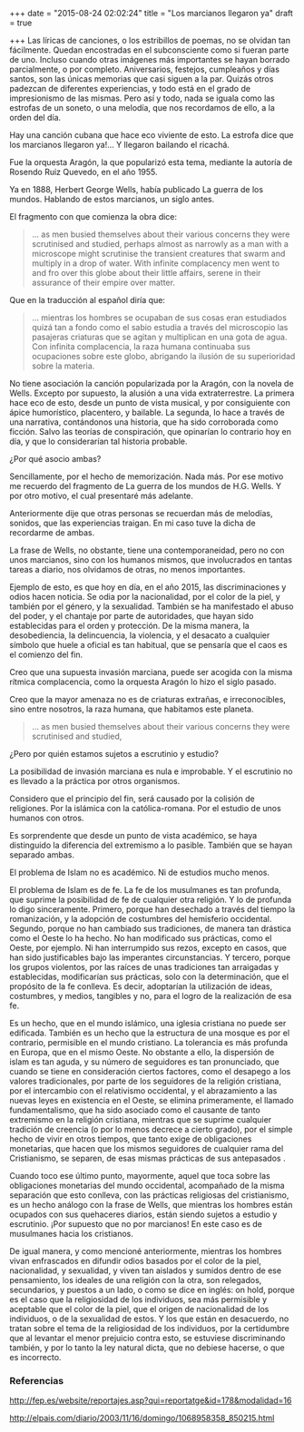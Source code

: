 +++
date = "2015-08-24 02:02:24"
title = "Los marcianos llegaron ya"
draft = true

+++
Las líricas de canciones, o los estribillos de poemas, no se olvidan
tan fácilmente. Quedan encostradas en el subconsciente como si fueran parte
de uno. Incluso cuando otras imágenes más importantes se hayan borrado
parcialmente, o por completo. Aniversarios, festejos, cumpleaños y
días santos, son las únicas memorias que casi siguen a la par. Quizás
otros padezcan de diferentes experiencias, y todo está en el grado de
impresionismo de las mismas. Pero así y todo, nada se iguala como las
estrofas de un soneto, o una melodía, que nos recordamos de ello, a la
orden del día.

Hay una canción cubana que hace eco viviente de esto. La estrofa dice
que los marcianos llegaron ya!… Y llegaron bailando el ricachá.

Fue la orquesta Aragón, la que popularizó esta tema, mediante la
autoría de Rosendo Ruiz Quevedo, en el año 1955.

Ya en 1888, Herbert George Wells, había publicado La guerra de los
mundos. Hablando de estos marcianos, un siglo antes.

El fragmento con que comienza la obra dice:

<blockquote>
    … as men busied themselves about their various concerns they were
    scrutinised and studied, perhaps almost as narrowly as a man with a
    microscope might scrutinise the transient creatures that swarm and
    multiply in a drop of water. With infinite complacency men went to and
    fro over this globe about their little affairs, serene in their
    assurance of their empire over matter.
</blockquote>

Que en la traducción al español diría que:

<blockquote>
    … mientras los hombres se ocupaban de sus cosas eran estudiados
    quizá tan a fondo como el sabio estudia a través del microscopio las
    pasajeras criaturas que se agitan y multiplican en una gota de agua.
    Con infinita complacencia, la raza humana continuaba sus ocupaciones
    sobre este globo, abrigando la ilusión de su superioridad sobre la
    materia.
</blockquote>

No tiene asociación la canción popularizada por la Aragón, con la
novela de Wells. Excepto por supuesto, la alusión a una vida
extraterrestre. La primera hace eco de esto, desde un punto de vista
musical, y por consiguiente con ápice humorístico, placentero, y
bailable. La segunda, lo hace a través de una narrativa, contándonos
una historia, que ha sido corroborada como ficción. Salvo las teorías
de conspiración, que opinarían lo contrario hoy en día, y que lo
considerarían tal historia probable.

¿Por qué asocio ambas?

Sencillamente, por el hecho de memorización. Nada más.
Por ese motivo me recuerdo del fragmento de La guerra de los mundos
de H.G. Wells. Y por otro motivo, el cual presentaré más adelante.

Anteriormente dije que otras personas se recuerdan más de melodías,
sonidos, que las experiencias traigan. En mi caso tuve la dicha de
recordarme de ambas.

La frase de Wells, no obstante, tiene una contemporaneidad, pero no
con unos marcianos, sino con los humanos mismos, que involucrados en
tantas tareas a diario, nos olvidamos de otras, no menos importantes.

Ejemplo de esto, es que hoy en día, en el año 2015, las
discriminaciones y odios hacen noticia. Se odia por la nacionalidad,
por el color de la piel, y también por el género, y la sexualidad.
También se ha manifestado el abuso del poder, y el chantaje por parte
de autoridades, que hayan sido establecidas para el orden y
protección. De la misma manera, la desobediencia, la delincuencia, la
violencia, y el desacato a cualquier símbolo que huele a oficial es
tan habitual, que se pensaría que el caos es el comienzo del fin.

Creo que una supuesta invasión marciana, puede ser acogida con la
misma rítmica complacencia, como la orquesta Aragón lo hizo el siglo
pasado.

Creo que la mayor amenaza no es de criaturas extrañas, e
irreconocibles, sino entre nosotros, la raza humana, que habitamos
este planeta.

<blockquote>
    … as men busied themselves about their various concerns they were
    scrutinised and studied,
</blockquote>

¿Pero por quién estamos sujetos a escrutinio y estudio?

La posibilidad de invasión marciana es nula e improbable. Y el
escrutinio no es llevado a la práctica por otros organismos.

Considero que el principio del fin, será causado por la colisión de
religiones. Por la islámica con la católica-romana. Por el estudio de
unos humanos con otros.

Es sorprendente que desde un punto de vista académico, se haya
distinguido la diferencia del extremismo a lo pasible. También que se
hayan separado ambas.

El problema de Islam no es académico. Ni de estudios mucho menos.

El problema de Islam es de fe. La fe de los musulmanes es tan
profunda, que suprime la posibilidad de fe de cualquier otra religión.
Y lo de profunda lo digo sinceramente. Primero, porque han desechado a
través del tiempo la romanización, y la adopción de costumbres del
hemisferio occidental. Segundo, porque no han cambiado sus
tradiciones, de manera tan drástica como el Oeste lo ha hecho. No han
modificado sus prácticas, como el Oeste, por ejemplo. Ni han
interrumpido sus rezos, excepto en casos, que han sido justificables
bajo las imperantes circunstancias. Y tercero, porque los grupos
violentos, por las raíces de unas tradiciones tan arraigadas y
establecidas, modificarían sus prácticas, solo con la determinación,
que el propósito de la fe conlleva. Es decir, adoptarían la
utilización de ideas, costumbres, y medios, tangibles y no, para el
logro de la realización de esa fe.

Es un hecho, que en el mundo islámico, una iglesia cristiana no puede
ser edificada. También es un hecho que la estructura de una mosque es
por el contrario, permisible en el mundo cristiano. La tolerancia es
más profunda en Europa, que en el mismo Oeste. No obstante a ello, la
dispersión de islam es tan aguda, y su número de seguidores es tan
pronunciado, que cuando se tiene en consideración ciertos factores,
como el desapego a los valores tradicionales, por parte de los
seguidores de la religión cristiana, por el intercambio con el
relativismo occidental, y el abrazamiento a las nuevas leyes en
existencia en el Oeste, se elimina primeramente, el llamado
fundamentalismo, que ha sido asociado como el causante de tanto
extremismo en la religión cristiana, mientras que se suprime cualquier
tradición de creencia (o por lo menos decrece a cierto grado), por el
simple hecho de vivir en otros tiempos, que tanto exige de
obligaciones monetarias, que hacen que los mismos seguidores de
cualquier rama del Cristianismo, se separen, de esas mismas prácticas
de sus antepasados .

Cuando toco ese último punto, mayormente, aquel que toca sobre las
obligaciones monetarias del mundo occidental, acompañado de la misma
separación que esto conlleva, con las prácticas religiosas del
cristianismo, es un hecho análogo con la frase de Wells, que mientras
los hombres están ocupados con sus quehaceres diarios, están
siendo sujetos a estudio y escrutinio. ¡Por supuesto que no por
marcianos! En este caso es de musulmanes hacia los cristianos.

De igual manera, y como mencioné anteriormente, mientras los hombres
vivan enfrascados en difundir odios basados por el color de la piel,
nacionalidad, y sexualidad, y viven tan aislados y sumidos dentro de
ese pensamiento, los ideales de una religión con la otra, son
relegados, secundarios, y puestos a un lado, o como se dice en inglés:
on hold, porque es el caso que la religiosidad de los individuos, sea
más permisible y aceptable que el color de la piel, que el origen de
nacionalidad de los individuos, o de la sexualidad de estos. Y los que
están en desacuerdo, no tratan sobre el tema de la religiosidad de los
individuos, por la certidumbre que al levantar el menor prejuicio
contra esto, se estuviese discriminando también, y por lo tanto la ley
natural dicta, que no debiese hacerse, o que es incorrecto.

### Referencias

http://fep.es/website/reportajes.asp?qui=reportatge&id=178&modalidad=16

http://elpais.com/diario/2003/11/16/domingo/1068958358_850215.html


